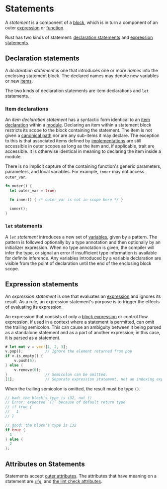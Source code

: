 # Statements

A *statement* is a component of a [block], which is in turn a component of an
outer [expression] or [function].

Rust has two kinds of statement: [declaration statements] and [expression
statements].

## Declaration statements

A *declaration statement* is one that introduces one or more *names* into the
enclosing statement block. The declared names may denote new variables or new
[items][item].

The two kinds of declaration statements are item declarations and `let`
statements.

### Item declarations

An *item declaration statement* has a syntactic form identical to an
[item declaration][item] within a [module]. Declaring an item within a statement
block restricts its scope to the block containing the statement. The item is not
given a [canonical path] nor are any sub-items it may declare. The exception to
this is that associated items defined by [implementations] are still accessible
in outer scopes as long as the item and, if applicable, trait are accessible.
It is otherwise identical in meaning to declaring the item inside a module.

There is no implicit capture of the containing function's generic parameters,
parameters, and local variables. For example, `inner` may not access
`outer_var`.

```rust
fn outer() {
  let outer_var = true;

  fn inner() { /* outer_var is not in scope here */ }

  inner();
}
```

### `let` statements

A *`let` statement* introduces a new set of [variables], given by a pattern. The
pattern is followed optionally by a type annotation and then optionally by an
initializer expression. When no type annotation is given, the compiler will
infer the type, or signal an error if insufficient type information is
available for definite inference. Any variables introduced by a variable
declaration are visible from the point of declaration until the end of the
enclosing block scope.

## Expression statements

An *expression statement* is one that evaluates an [expression] and ignores its
result. As a rule, an expression statement's purpose is to trigger the effects
of evaluating its expression.

An expression that consists of only a [block expression][block] or control flow
expression, if used in a context where a statement is permitted, can omit the
trailing semicolon. This can cause an ambiguity between it being parsed as a
standalone statement and as a part of another expression; in this case, it is
parsed as a statement.

```rust
# let mut v = vec![1, 2, 3];
v.pop();          // Ignore the element returned from pop
if v.is_empty() {
    v.push(5);
} else {
    v.remove(0);
}                 // Semicolon can be omitted.
[1];              // Separate expression statement, not an indexing expression.
```

When the trailing semicolon is omitted, the result must be type `()`.

```rust
// bad: the block's type is i32, not ()
// Error: expected `()` because of default return type
// if true {
//   1
// }

// good: the block's type is i32
if true {
  1
} else {
  2
};
```

## Attributes on Statements

Statements accept [outer attributes]. The attributes that have meaning on a
statement are [`cfg`], and [the lint check attributes].

[`cfg`]: attributes.html#conditional-compilation
[block]: expressions/block-expr.html
[canonical path]: paths.html#canonical-paths
[declaration statements]: #declaration-statements
[expression statements]: #expression-statements
[expression]: expressions.html
[function]: items/functions.html
[implementations]: items/implementations.html
[item]: items.html
[module]: items/modules.html
[outer attributes]: attributes.html
[the lint check attributes]: attributes.html#lint-check-attributes
[variables]: variables.html
